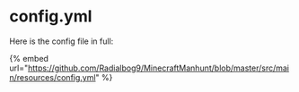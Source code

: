 # config.yml

Here is the config file in full:

{% embed url="https://github.com/Radialbog9/MinecraftManhunt/blob/master/src/main/resources/config.yml" %}
